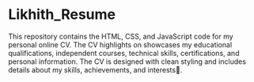 # Likhith_Resume
This repository contains the HTML, CSS, and JavaScript code for my personal online CV. The CV highlights on showcases my educational qualifications, independent courses, technical skills, certifications, and personal information. The CV is designed with clean styling and includes details about my skills, achievements, and interests🚀.  

